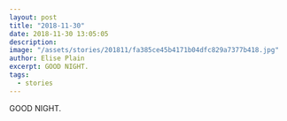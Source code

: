 ```yaml
---
layout: post
title: "2018-11-30"
date: 2018-11-30 13:05:05
description: 
image: "/assets/stories/201811/fa385ce45b4171b04dfc829a7377b418.jpg"
author: Elise Plain
excerpt: GOOD NIGHT.
tags: 
  - stories
---
```


GOOD NIGHT.
<p></p>
